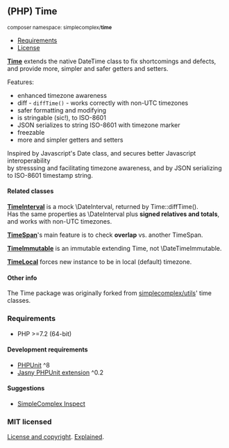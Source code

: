 ## (PHP) Time ##
<small>composer namespace: simplecomplex/**time**</small>

- [Requirements](#Requirements)
- [License](#MIT-licensed)

**[Time](src/Time.php)** extends the native DateTime class to fix shortcomings and defects,  
and provide more, simpler and safer getters and setters.

Features:
 * enhanced timezone awareness
 * diff - `diffTime()` - works correctly with non-UTC timezones
 * safer formatting and modifying
 * is stringable (sic!), to ISO-8601
 * JSON serializes to string ISO-8601 with timezone marker
 * freezable
 * more and simpler getters and setters
 
Inspired by Javascript's Date class, and secures better Javascript interoperability  
by stresssing and facilitating timezone awareness, and by JSON serializing to ISO-8601 timestamp string.

#### Related classes ####

**[TimeInterval](src/TimeInterval.php)** is a mock \DateInterval, returned by Time::diffTime().  
Has the same properties as \DateInterval plus **signed relatives and totals**, and works with non-UTC timezones.

**[TimeSpan](src/TimeSpan.php)**'s main feature is to check **overlap** vs. another TimeSpan.

**[TimeImmutable](src/TimeImmutable.php)** is an immutable extending Time, not \DateTimeImmutable.

**[TimeLocal](src/TimeLocal.php)** forces new instance to be in local (default) timezone.


#### Other info ####

The Time package was originally forked from [simplecomplex/utils](https://github.com/simplecomplex/php-utils)' time classes.

### Requirements ###

- PHP >=7.2 (64-bit)

#### Development requirements ####
- [PHPUnit](https://github.com/sebastianbergmann/phpunit) ^8
- [Jasny PHPUnit extension](https://github.com/jasny/phpunit-extension) ^0.2

#### Suggestions ####
- [SimpleComplex Inspect](https://github.com/simplecomplex/inspect)

### MIT licensed ###

[License and copyright](https://github.com/simplecomplex/php-time/blob/master/LICENSE).
[Explained](https://tldrlegal.com/license/mit-license).
